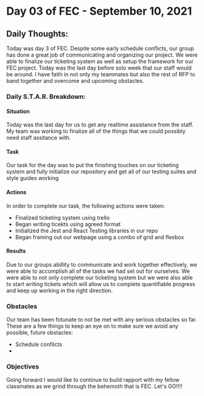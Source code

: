 # Day 03 of FEC - September 10, 2021

## Daily Thoughts:

Today was day 3 of FEC. Despite some early schedule conflicts, our group has done a great job of communicating and organizing our project. We were able to finalize our ticketing system as well as setup the framework for our FEC project. Today was the last day before solo week that our staff would be around. I have faith in not only my teammates but also the rest of RFP to band together and overcome and upcoming obstacles.

### Daily S.T.A.R. Breakdown:

#### Situation

Today was the last day for us to get any realtime assistance from the staff. My team was working to finalize all of the things that we could possibly need staff assitance with.

#### Task

Our task for the day was to put the finishing touches on our ticketing system and fully initialize our repository and get all of our testing suites and style guides working

#### Actions

In order to complete our task, the following actions were taken:

- Finalized ticketing system using trello
- Began writing ticekts using agreed format
- Initialized the Jest and React Testing libraries in our repo
- Began framing out our webpage using a combo of grid and flexbox

#### Results

Due to our groups abillity to communicate and work together effectively, we were able to accomplish all of the tasks we had set out for ourselves. We were able to not only complete our ticketing system but we were also able to start writing tickets which will allow us to complete quantifiable progress and keep up working in the right direction.

### Obstacles

Our team has been fotunate to not be met with any serious obstacles so far. These are a few things to keep an eye on to make sure we avoid any possible, future obstacles:

- Schedule confilcts
-

### Objectives

Going forward I would like to continue to build rapport with my fellow classmates as we grind through the behemoth that is FEC. Let's GO!!!!

